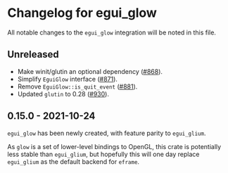 # Changelog for egui_glow
All notable changes to the `egui_glow` integration will be noted in this file.


## Unreleased
* Make winit/glutin an optional dependency ([#868](https://github.com/emilk/egui/pull/868)).
* Simplify `EguiGlow` interface ([#871](https://github.com/emilk/egui/pull/871)).
* Remove `EguiGlow::is_quit_event` ([#881](https://github.com/emilk/egui/pull/881)).
* Updated `glutin` to 0.28 ([#930](https://github.com/emilk/egui/pull/930)).


## 0.15.0 - 2021-10-24
`egui_glow` has been newly created, with feature parity to `egui_glium`.

As `glow` is a set of lower-level bindings to OpenGL, this crate is potentially less stable than `egui_glium`,
but hopefully this will one day replace `egui_glium` as the default backend for `eframe`.
